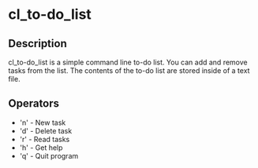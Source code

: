 # cl_to-do_list
## Description
cl_to-do_list is a simple command line to-do list. You can add and remove tasks from the list. The contents of the to-do list are stored inside of a text file.

## Operators
- 'n' - New task
- 'd' - Delete task
- 'r' - Read tasks
- 'h' - Get help
- 'q' - Quit program
